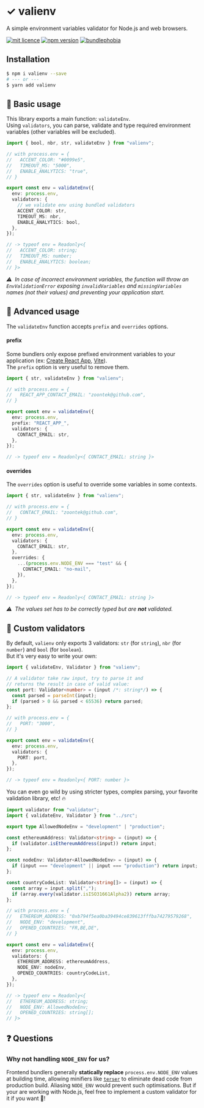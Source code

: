 # ✓ valienv

A simple environment variables validator for Node.js and web browsers.

[![mit licence](https://img.shields.io/dub/l/vibe-d.svg?style=for-the-badge)](https://github.com/zoontek/valienv/blob/main/LICENSE)
[![npm version](https://img.shields.io/npm/v/valienv?style=for-the-badge)](https://www.npmjs.org/package/valienv)
[![bundlephobia](https://img.shields.io/bundlephobia/minzip/valienv?label=size&style=for-the-badge)](https://bundlephobia.com/result?p=valienv)

## Installation

```sh
$ npm i valienv --save
# --- or ---
$ yarn add valienv
```

## 📘 Basic usage

This library exports a main function: `validateEnv`.<br>
Using `validators`, you can parse, validate and type required environment variables (other variables will be excluded).

```ts
import { bool, nbr, str, validateEnv } from "valienv";

// with process.env = {
//   ACCENT_COLOR: "#0099e5",
//   TIMEOUT_MS: "5000",
//   ENABLE_ANALYTICS: "true",
// }

export const env = validateEnv({
  env: process.env,
  validators: {
    // we validate env using bundled validators
    ACCENT_COLOR: str,
    TIMEOUT_MS: nbr,
    ENABLE_ANALYTICS: bool,
  },
});

// -> typeof env = Readonly<{
//   ACCENT_COLOR: string;
//   TIMEOUT_MS: number;
//   ENABLE_ANALYTICS: boolean;
// }>
```

_⚠️  In case of incorrect environment variables, the function will throw an `EnvValidationError` exposing `invalidVariables` and `missingVariables` names (not their values) and preventing your application start._

## 📕 Advanced usage

The `validateEnv` function accepts `prefix` and `overrides` options.

#### prefix

Some bundlers only expose prefixed environment variables to your application (ex: [Create React App](https://create-react-app.dev/docs/adding-custom-environment-variables/), [Vite](https://vitejs.dev/guide/env-and-mode.html)).<br>
The `prefix` option is very useful to remove them.

```ts
import { str, validateEnv } from "valienv";

// with process.env = {
//   REACT_APP_CONTACT_EMAIL: "zoontek@github.com",
// }

export const env = validateEnv({
  env: process.env,
  prefix: "REACT_APP_",
  validators: {
    CONTACT_EMAIL: str,
  },
});

// -> typeof env = Readonly<{ CONTACT_EMAIL: string }>
```

#### overrides

The `overrides` option is useful to override some variables in some contexts.

```ts
import { str, validateEnv } from "valienv";

// with process.env = {
//   CONTACT_EMAIL: "zoontek@github.com",
// }

export const env = validateEnv({
  env: process.env,
  validators: {
    CONTACT_EMAIL: str,
  },
  overrides: {
    ...(process.env.NODE_ENV === "test" && {
      CONTACT_EMAIL: "no-mail",
    }),
  },
});

// -> typeof env = Readonly<{ CONTACT_EMAIL: string }>
```

_⚠️  The values set has to be correctly typed but are **not** validated._

## 🔧 Custom validators

By default, `valienv` only exports 3 validators: `str` (for `string`), `nbr` (for `number`) and `bool` (for `boolean`).<br>
But it's very easy to write your own:

```ts
import { validateEnv, Validator } from "valienv";

// A validator take raw input, try to parse it and
// returns the result in case of valid value:
const port: Validator<number> = (input /*: string*/) => {
  const parsed = parseInt(input);
  if (parsed > 0 && parsed < 65536) return parsed;
};

// with process.env = {
//   PORT: "3000",
// }

export const env = validateEnv({
  env: process.env,
  validators: {
    PORT: port,
  },
});

// -> typeof env = Readonly<{ PORT: number }>
```

You can even go wild by using stricter types, complex parsing, your favorite validation library, etc! 🔥

```ts
import validator from "validator";
import { validateEnv, Validator } from "../src";

export type AllowedNodeEnv = "development" | "production";

const ethereumAddress: Validator<string> = (input) => {
  if (validator.isEthereumAddress(input)) return input;
};

const nodeEnv: Validator<AllowedNodeEnv> = (input) => {
  if (input === "development" || input === "production") return input;
};

const countryCodeList: Validator<string[]> = (input) => {
  const array = input.split(",");
  if (array.every(validator.isISO31661Alpha2)) return array;
};

// with process.env = {
//   ETHEREUM_ADDRESS: "0xb794f5ea0ba39494ce839613fffba74279579268",
//   NODE_ENV: "development",
//   OPENED_COUNTRIES: "FR,BE,DE",
// }

export const env = validateEnv({
  env: process.env,
  validators: {
    ETHEREUM_ADDRESS: ethereumAddress,
    NODE_ENV: nodeEnv,
    OPENED_COUNTRIES: countryCodeList,
  },
});

// -> typeof env = Readonly<{
//   ETHEREUM_ADDRESS: string;
//   NODE_ENV: AllowedNodeEnv;
//   OPENED_COUNTRIES: string[];
// }>
```

## ❓ Questions

### Why not handling `NODE_ENV` for us?

Frontend bundlers generally **statically replace** `process.env.NODE_ENV` values at building time, allowing minifiers like [`terser`](https://github.com/terser/terser) to eliminate dead code from production build. Aliasing `NODE_ENV` would prevent such optimisations. But if your are working with Node.js, feel free to implement a custom validator for it if you want 🙂!
